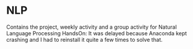 # NLP
Contains the project, weekly activity and a group activity for Natural Language Processing
HandsOn: It was delayed because Anaconda kept crashing and I had to reinstall it quite a few times to solve that.
